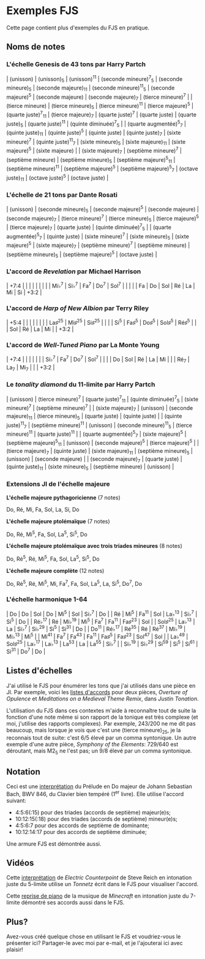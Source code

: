 # Exemples FJS

Cette page contient plus d'exemples du FJS en pratique.

## Noms de notes

### L'échelle Genesis de 43 tons par Harry Partch

| (unisson)                                  | (unisson)<sub>5</sub>          | (unisson)<sup>11</sup>        | (seconde mineure)<sup>7</sup><sub>5</sub> | (seconde mineure)<sub>5</sub>               | (seconde majeure)<sub>11</sub>  | (seconde mineure)<sup>11</sup><sub>5</sub> | (seconde majeure)<sup>5</sup>              | (seconde majeure)            | (seconde majeure)<sub>7</sub> | (tierce mineure)<sup>7</sup>              |
| (tierce mineure)                           | (tierce mineure)<sub>5</sub>   | (tierce mineure)<sup>11</sup> | (tierce majeure)<sup>5</sup>              | (quarte juste)<sup>7</sup><sub>11</sub>     | (tierce majeure)<sub>7</sub>    | (quarte juste)<sup>7</sup>                 | (quarte juste)                             | (quarte juste)<sub>5</sub>   | (quarte juste)<sup>11</sup>   | (quinte diminuée)<sup>7</sup><sub>5</sub> |
| (quarte augmentée)<sup>5</sup><sub>7</sub> | (quinte juste)<sub>11</sub>    | (quinte juste)<sup>5</sup>    | (quinte juste)                            | (quinte juste)<sub>7</sub>                  | (sixte mineure)<sup>7</sup>     | (quinte juste)<sup>11</sup><sub>7</sub>    | (sixte mineure)<sub>5</sub>                | (sixte majeure)<sub>11</sub> | (sixte majeure)<sup>5</sup>   | (sixte majeure)                           |
| (sixte majeure)<sub>7</sub>                | (septième mineure)<sup>7</sup> | (septième mineure)            | (septième mineure)<sub>5</sub>            | (septième majeure)<sup>5</sup><sub>11</sub> | (septième mineure)<sup>11</sup> | (septième majeure)<sup>5</sup>             | (septième majeure)<sup>5</sup><sub>7</sub> | (octave juste)<sub>11</sub>  | (octave juste)<sup>5</sup>    | (octave juste)                            |

### L'échelle de 21 tons par Dante Rosati

| (unisson)                                  | (seconde mineure)<sub>5</sub> | (seconde majeure)<sup>5</sup> | (seconde majeure)           | (seconde majeure)<sub>7</sub> | (tierce mineure)<sup>7</sup> | (tierce mineure)<sub>5</sub>   | (tierce majeure)<sup>5</sup> | (tierce majeure)<sub>7</sub>   | (quarte juste)                 | (quinte diminuée)<sup>7</sup><sub>5</sub> |
| (quarte augmentée)<sup>5</sup><sub>7</sub> | (quinte juste)                | (sixte mineure)<sup>7</sup>   | (sixte mineure)<sub>5</sub> | (sixte majeure)<sup>5</sup>   | (sixte majeure)<sub>7</sub>  | (septième mineure)<sup>7</sup> | (septième mineure)           | (septième mineure)<sub>5</sub> | (septième majeure)<sup>5</sup> | (octave juste)                            |

### L'accord de *Revelation* par Michael Harrison

| +7:4            |                 |                |                |                 |    |    |      |
| Mi♭<sup>7</sup> | Si♭<sup>7</sup> | Fa<sup>7</sup> | Do<sup>7</sup> | Sol<sup>7</sup> |    |    |      |
| Fa              | Do              | Sol            | Ré             | La              | Mi | Si | +3:2 |

### L'accord de *Harp of New Albion* par Terry Riley

| +5:4           |                  |                  |                  |                 |      |
|                | La♯<sup>25</sup> | Mi♯<sup>25</sup> | Si♯<sup>25</sup> |                 |      |
| Si<sup>5</sup> | Fa♯<sup>5</sup>  | Do♯<sup>5</sup>  | Sol♯<sup>5</sup> | Ré♯<sup>5</sup> |      |
| Sol            | Ré               | La               | Mi               |                 | +3:2 |

### L'accord de *Well-Tuned Piano* par La Monte Young

| +7:4            |                |                |                 |    |      |
| Si♭<sup>7</sup> | Fa<sup>7</sup> | Do<sup>7</sup> | Sol<sup>7</sup> |    |      |
| Do              | Sol            | Ré             | La              | Mi |      |
| Ré<sub>7</sub>  | La<sub>7</sub> | Mi<sub>7</sub> |                 |    | +3:2 |

### Le *tonality diamond* du 11-limite par Harry Partch

| (unisson)                                  | (tierce mineure)<sup>7</sup>    | (quarte juste)<sup>7</sup><sub>11</sub>     | (quinte diminuée)<sup>7</sup><sub>5</sub>  | (sixte mineure)<sup>7</sup>   | (septième mineure)<sup>7</sup> |
| (sixte majeure)<sub>7</sub>                | (unisson)                       | (seconde majeure)<sub>11</sub>              | (tierce mineure)<sub>5</sub>               | (quarte juste)                | (quinte juste)                 |
| (quinte juste)<sup>11</sup><sub>7</sub>    | (septième mineure)<sup>11</sup> | (unisson)                                   | (seconde mineure)<sup>11</sup><sub>5</sub> | (tierce mineure)<sup>11</sup> | (quarte juste)<sup>11</sup>    |
| (quarte augmentée)<sup>5</sup><sub>7</sub> | (sixte majeure)<sup>5</sup>     | (septième majeure)<sup>5</sup><sub>11</sub> | (unisson)                                  | (seconde majeure)<sup>5</sup> | (tierce majeure)<sup>5</sup>   |
| (tierce majeure)<sub>7</sub>               | (quinte juste)                  | (sixte majeure)<sub>11</sub>                | (septième mineure)<sub>5</sub>             | (unisson)                     | (seconde majeure)              |
| (seconde majeure)<sub>7</sub>              | (quarte juste)                  | (quinte juste)<sub>11</sub>                 | (sixte mineure)<sub>5</sub>                | (septième mineure)            | (unisson)                      |

### Extensions JI de l'échelle majeure

**L'échelle majeure pythagoricienne** (7 notes)

Do, Ré, Mi, Fa, Sol, La, Si, Do

**L'échelle majeure ptolémaïque** (7 notes)

Do, Ré, Mi<sup>5</sup>, Fa, Sol, La<sup>5</sup>, Si<sup>5</sup>, Do

**L'échelle majeure ptolémaïque avec trois triades mineures** (8 notes)

Do, Ré<sup>5</sup>, Ré, Mi<sup>5</sup>, Fa, Sol, La<sup>5</sup>, Si<sup>5</sup>, Do

**L'échelle majeure complète** (12 notes)

Do, Ré<sup>5</sup>, Ré, Mi<sup>5</sup>, Mi, Fa<sup>7</sup>, Fa, Sol, La<sup>5</sup>, La, Si<sup>5</sup>, Do<sup>7</sup>, Do

### L'échelle harmonique 1-64

| Do                | Do                | Sol              | Do               | Mi<sup>5</sup>   | Sol              | Si♭<sup>7</sup>  | Do              |
| Ré                | Mi<sup>5</sup>    | Fa<sup>11</sup>  | Sol              | La♭<sup>13</sup> | Si♭<sup>7</sup>  | Si<sup>5</sup>   | Do              |
| Ré♭<sup>17</sup>  | Ré                | Mi♭<sup>19</sup> | Mi<sup>5</sup>   | Fa<sup>7</sup>   | Fa<sup>11</sup>  | Fa♯<sup>23</sup> | Sol             |
| Sol♯<sup>25</sup> | La♭<sup>13</sup>  | La               | Si♭<sup>7</sup>  | Si♭<sup>29</sup> | Si<sup>5</sup>   | Si<sup>31</sup>  | Do              |
| Do<sup>11</sup>   | Ré♭<sup>17</sup>  | Ré<sup>35</sup>  | Ré               | Ré<sup>37</sup>  | Mi♭<sup>19</sup> | Mi♭<sup>13</sup> | Mi<sup>5</sup>  |
| Mi<sup>41</sup>   | Fa<sup>7</sup>    | Fa<sup>43</sup>  | Fa<sup>11</sup> | Fa♯<sup>5</sup>  | Fa♯<sup>23</sup> | Sol<sup>47</sup>  | Sol            |
| La♭<sup>49</sup>  | Sol♯<sup>25</sup> | La♭<sup>17</sup> | La♭<sup>13</sup> | La<sup>53</sup>  | La               | La<sup>55</sup>  | Si♭<sup>7</sup> |
| Si♭<sup>19</sup>  | Si♭<sup>29</sup>  | Si<sup>59</sup>  | Si<sup>5</sup>   | Si<sup>61</sup>  | Si<sup>31</sup>  | Do<sup>7</sup>   | Do             |

## Listes d'échelles

J'ai utilisé le FJS pour énumérer les tons que j'ai utilisés dans une pièce en JI. Par exemple, voici les [listes d'accords](../assets/tuning.pdf) pour deux pièces, *Overture of Opulence* et *Meditations on a Medieval Theme Remix*, dans *Justin Tonation*.

L'utilisation du FJS dans ces contextes m'aide à reconnaître tout de suite la fonction d'une note même si son rapport de la tonique est très complexe (et moi, j'utilise des rapports complexes). Par exemple, 243/200 ne me dit pas beaucoup, mais lorsque je vois que c'est une (tierce mineure)<sub>25</sub>, je la reconnais tout de suite: c'est 6/5 élevé par un comma syntonique. Un autre exemple d'une autre pièce, *Symphony of the Elements*: 729/640 est déroutant, mais M2<sub>5</sub> ne l'est pas; un 9/8 élevé par un comma syntonique.

## Notation

Ceci est une [interprétation](../assets/cmaj.pdf) du Prélude en Do majeur de Johann Sebastian Bach, BWV 846, du Clavier bien tempéré (1<sup>er</sup> livre). Elle utilise l'accord suivant:

- 4:5:6(:15) pour des triades (accords de septième) majeur(e)s;
- 10:12:15(:18) pour des triades (accords de septième) mineur(e)s;
- 4:5:6:7 pour des accords de septième de dominante;
- 10:12:14:17 pour des accords de septième diminuée;

Une armure FJS est démontrée aussi.

## Vidéos

Cette [interprétation](https://youtu.be/bZffjSUd-2w) de *Electric Counterpoint* de Steve Reich en intonation juste du 5-limite utilise un *Tonnetz* écrit dans le FJS pour visualiser l'accord.

Cette [reprise de piano](https://youtu.be/JvnYEVxlDvc) de la musique de *Minecraft* en intonation juste du 7-limite démontré ses accords aussi dans le FJS.

## Plus?

Avez-vous créé quelque chose en utilisant le FJS et voudriez-vous le présenter ici? Partager-le avec moi par e-mail, et je l'ajouterai ici avec plaisir!
